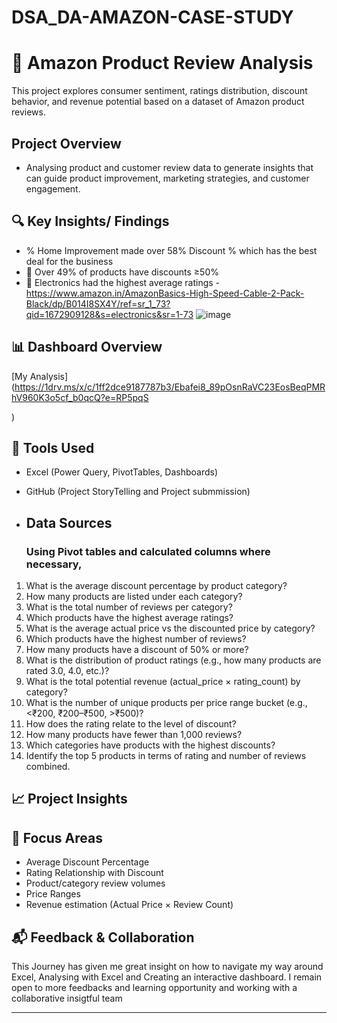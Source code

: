 # DSA_DA-AMAZON-CASE-STUDY

# 🛒 Amazon Product Review Analysis

This project explores consumer sentiment, ratings distribution, discount behavior, and revenue potential based on a dataset of Amazon product reviews. 

##    Project Overview
- Analysing product and customer review data to generate insights that can guide product improvement, marketing strategies, and customer engagement.

## 🔍 Key Insights/ Findings
- %   Home Improvement made over 58% Discount % which has the best deal for the business 
- 💸 Over 49% of products have discounts ≥50%
- 🌟 Electronics had the highest average ratings
-https://www.amazon.in/AmazonBasics-High-Speed-Cable-2-Pack-Black/dp/B014I8SX4Y/ref=sr_1_73?qid=1672909128&s=electronics&sr=1-73
![image](https://github.com/user-attachments/assets/c0abb6a2-c200-498b-a0b2-e35544d7e519)


## 📊 Dashboard Overview
[My Analysis](https://1drv.ms/x/c/1ff2dce9187787b3/Ebafei8_89pOsnRaVC23EosBeqPMRhV960K3o5cf_b0qcQ?e=RP5pqS

)

## 🚀 Tools Used
- Excel (Power Query, PivotTables, Dashboards)
- GitHub (Project StoryTelling and Project submmission)

- ##  Data Sources
  ### Using Pivot tables and calculated columns where necessary,
   
1. What is the average discount percentage by product category? 
2. How many products are listed under each category? 
3. What is the total number of reviews per category?  
4. Which products have the highest average ratings? 
5. What is the average actual price vs the discounted price by category? 
6. Which products have the highest number of reviews? 
7. How many products have a discount of 50% or more? 
8. What is the distribution of product ratings (e.g., how many products are rated 3.0, 
4.0, etc.)? 
9. What is the total potential revenue (actual_price × rating_count) by category? 
10. What is the number of unique products per price range bucket (e.g., <₹200, 
₹200–₹500, >₹500)? 
11. How does the rating relate to the level of discount? 
12. How many products have fewer than 1,000 reviews? 
13. Which categories have products with the highest discounts? 
14. Identify the top 5 products in terms of rating and number of reviews combined.

## 📈 Project Insights

## 📌 Focus Areas
- Average Discount Percentage
- Rating Relationship with Discount
- Product/category review volumes
- Price Ranges
- Revenue estimation (Actual Price × Review Count)

## 📬 Feedback & Collaboration
This Journey has given me great insight on how to navigate my way around Excel, Analysing with Excel and Creating an interactive dashboard. I remain open to more feedbacks and learning opportunity and working with a collaborative insigtful team

---
